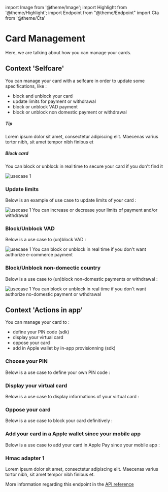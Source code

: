 import Image from '@theme/Image';
import Highlight from '@theme/Highlight';
import Endpoint from "@theme/Endpoint"
import Cta from '@theme/Cta'

# Card Management

Here, we are talking about how you can manage your cards.

## Context 'Selfcare'
You can manage your card with a selfcare in order to update some specifications, like : 
- block and unblock your card
- update limits for payment or withdrawal
- block or unblock VAD payment
- block or unblock non domestic payment or withdrawal
 
<Highlight type="tip">

 ##### Tip

Lorem ipsum dolor sit amet, consectetur adipiscing elit. Maecenas varius tortor nibh, sit amet tempor nibh finibus et

</Highlight>

<Highlight type="tip">

 ##### Block card
 You can block or unblock in real time to secure your card if you don't find it

</Highlight>

<Image src="docs/Card_Self_Verrou.png" alt="usecase 1"/>

### Update limits
Below is an example of use case to update limits of your card :

<Image src="docs/Card_Self_UpdateLimits.png" alt="usecase 1"/>

<Highlight>
You can increase or decrease your limits of payment and/or withdrawal
</Highlight>

### Block/Unblock VAD
Below is a use case to (un)block VAD :

<Image src="docs/Card_Self_VAD.png" alt="usecase 1"/>

<Highlight>
You can block or unblock in real time if you don't want authorize e-commerce payment
</Highlight>

### Block/Unblock non-domectic country
Below is a use case to (un)block non-domestic payments or withdrawal :

<Image src="docs/Card_Self_ETR.png" alt="usecase 1"/>

<Highlight>
You can block or unblock in real time if you don't want authorize no-domestic payment or wthdrawal
</Highlight>

## Context 'Actions in app'
You can manage your card to : 
- define your PIN code (sdk)
- display your virtual card
- oppose your card 
- add in Apple wallet by in-app provisionning (sdk)

### Choose your PIN
Below is a use case to define your own PIN code :

### Display your virtual card
Below is a use case to display informations of your virtual card :

### Oppose your card
Below is a use case to block your card definitively :

### Add your card in a Apple wallet since your mobile app
Below is a use case to add your card in Apple Pay since your mobile app :

### Hmac adapter 1

Lorem ipsum dolor sit amet, consectetur adipiscing elit. Maecenas varius tortor nibh, sit amet tempor nibh finibus et.

More information regarding this endpoint in the [API reference](/api/Core)

<Endpoint apiUrl="/v1.0/migrationProxy" path="/api​/v1.0​/users​/{userid}​/kyc​/identitycontrol" method="post"/>

<!-- <Endpoint apiUrl="/v1.0/migrationProxy" path="​/api/v1.0/users/{userid}/cards/{id}" method="delete"/> -->

<Cta
  context="doc"
  ui="button"
  link="/api/Core"
  label="Try it out"
/>

